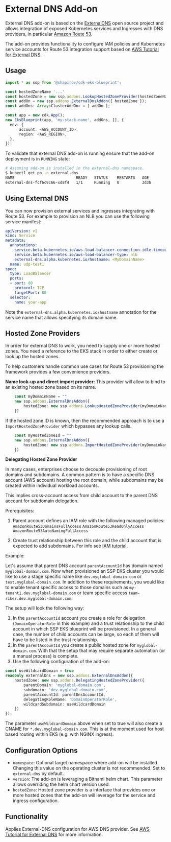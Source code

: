 # External DNS Add-on

External DNS add-on is based on the [ExternalDNS](https://github.com/kubernetes-sigs/external-dns) open source project and allows integration of exposed Kubernetes services and Ingresses with DNS providers, in particular [Amazon Route 53](https://aws.amazon.com/route53/).

The add-on provides functionality to configure IAM policies and Kubernetes service accounts for Route 53 integration support based on [AWS Tutorial for External DNS](https://github.com/kubernetes-sigs/external-dns/blob/master/docs/tutorials/aws.md).

## Usage

```typescript
import * as ssp from '@shapirov/cdk-eks-blueprint';

const hostedZoneName '...'
const hostedZone = new ssp.addons.LookupHostedZoneProvider(hostedZoneName)
const addOn = new ssp.addons.ExternalDnsAddon({ hostedZone });
const addOns: Array<ClusterAddOn> = [ addOn ];

const app = new cdk.App();
new EksBlueprint(app, 'my-stack-name', addOns, [], {
  env: {
      account: <AWS_ACCOUNT_ID>,
      region: <AWS_REGION>,
  },
});
```

To validate that external DNS add-on is running ensure that the add-on deployment is in `RUNNING` state:

```bash
# Assuming add-on is installed in the external-dns namespace.
$ kubectl get po -n external-dns
NAME                           READY   STATUS    RESTARTS   AGE
external-dns-fcf6c9c66-xd8f4   1/1     Running   0          3d3h
```

## Using External DNS
You can now provision external services and ingresses integrating with Route 53. For example to provision an NLB you can use the following service manifest:

```yaml
apiVersion: v1
kind: Service
metadata:
  annotations:
    service.beta.kubernetes.io/aws-load-balancer-connection-idle-timeout: '60'
    service.beta.kubernetes.io/aws-load-balancer-type: nlb
    external-dns.alpha.kubernetes.io/hostname: <MyDomainName>
  name: udp-test1
spec:
  type: LoadBalancer
  ports:
  - port: 80
    protocol: TCP
    targetPort: 80
  selector:
    name: your-app
```

Note the `external-dns.alpha.kubernetes.io/hostname` annotation for the service name that allows specifying its domain name. 

## Hosted Zone Providers

In order for external DNS to work, you need to supply one or more hosted zones. You need a reference to the EKS stack in order to either create or look up the hosted zones. 

To help customers handle common use cases for Route 53 provisioning the framework provides a few convenience providers. 

**Name look-up and direct import provider:**
This provider will allow to bind to an existing hosted zone based on its name.

```typescript
    const myDomainName = ""
    new ssp.addons.ExternalDnsAddon({
        hostedZone: new ssp.addons.LookupHostedZoneProvider(myDomainName);
    })
```

If the hosted zone ID is known, then the recommended approach is to use a `ImportHostedZoneProvider` which bypasses any lookup calls.

```typescript
    const myHostedZoneId = ""
    new ssp.addons.ExternalDnsAddon({
        hostedZone: new ssp.addons.ImportHostedZoneProvider(myDomainName);
    })
```

**Delegating Hosted Zone Provider**

In many cases, enterprises choose to decouple provisioning of root domains and subdomains. A common pattern is to have a specific DNS account (AWS account) hosting the root domain, while subdomains may be created within individual workload accounts. 

This implies cross-account access from child account to the parent DNS account for subdomain delegation. 

Prerequisites:

1. Parent account defines an IAM role with the following managed policies:
`AmazonRoute53DomainsFullAccess`
`AmazonRoute53ReadOnlyAccess`
`AmazonRoute53AutoNamingFullAccess`

2. Create trust relationship between this role and the child account that is expected to add subdomains. For info see [IAM tutorial](https://docs.aws.amazon.com/IAM/latest/UserGuide/tutorial_cross-account-with-roles.html).

Example:

Let's assume that parent DNS account `parentAccountId` has domain named `myglobal-domain.com`. Now when provisioned an SSP EKS cluster you would like to use a stage specific name like `dev.myglobal-domain.com` or `test.myglobal-domain.com`. In addition to these requirements, you would like to enable tenant specific access to those domains such as `my-tenant1.dev.myglobal-domain.com` or team specific access `team-riker.dev.myglobal-domain.com`. 

The setup will look the following way:

1. In the `parentAccountId` account you create a role for delegation (`DomainOperatorRole` in this example) and a trust relationship to the child account in which SSP EKS blueprint will be provisioned. In a general case, the number of child accounts can be large, so each of them will have to be listed in the trust relationship.
2. In the `parentAccountId` you create a public hosted zone for `myglobal-domain.com`. With that the setup that may require separate automation (or a manual process) is complete. 
3. Use the following configuration of the add-on:

```typescript
const useWildcardDomain = true
readonly externalDns = new ssp.addons.ExternalDnsAddon({
    hostedZone: new ssp.addons.DelegatingHostedZoneProvider({
        parentDomain: 'myglobal-domain.com',
        subdomain: 'dev.myglobal-domain.com', 
        parentAccountId: parentDnsAccountId,
        delegatingRoleName: 'DomainOperatorRole', 
        wildcardSubdomain: useWildcardDomain
    })
});
```

The parameter `useWildcardDomain` above when set to true will also create a CNAME for `*.dev.myglobal-domain.com`. This is at the moment used for host based routing within EKS (e.g. with NGINX ingress).



## Configuration Options

   - `namespace`: Optional target namespace where add-on will be installed. Changing this value on the operating cluster is not recommended. Set to `external-dns` by default.
   - `version`: The add-on is leveraging a Bitnami helm chart. This parameter allows overriding the helm chart version used.
   - `hostedZone`: Hosted zone provider is a interface that provides one or more hosted zones that the add-on will leverage for the service and ingress configuration.

## Functionality

Applies External-DNS configuration for AWS DNS provider. See [AWS Tutorial for External DNS](https://github.com/kubernetes-sigs/external-dns/blob/master/docs/tutorials/aws.md) for more information.